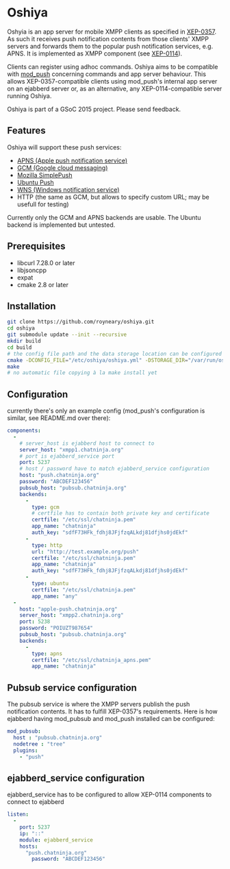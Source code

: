 # Oshiya
Oshyia is an app server for mobile XMPP clients as specified in [XEP-0357](http://xmpp.org/extensions/xep-0357.html). As such it receives push notification contents from those clients' XMPP servers and forwards them to the popular push notification services, e.g. APNS. It is implemented as XMPP component (see [XEP-0114](http://xmpp.org/extensions/xep-0114.html)).

Clients can register using adhoc commands. Oshiya aims to be compatible with [mod_push](https://github.com/royneary/mod_push) concerning commands and app server behaviour. This allows XEP-0357-compatible clients using mod_push's internal app server on an ejabberd server or, as an alternative, any XEP-0114-compatible server running Oshiya.

Oshiya is part of a GSoC 2015 project. Please send feedback.

## Features
Oshiya will support these push services:
* [APNS (Apple push notification service)](https://developer.apple.com/library/ios/documentation/NetworkingInternet/Conceptual/RemoteNotificationsPG/Chapters/ApplePushService.html)
* [GCM (Google cloud messaging)](https://developers.google.com/cloud-messaging)
* [Mozilla SimplePush](https://wiki.mozilla.org/WebAPI/SimplePush)
* [Ubuntu Push](https://developer.ubuntu.com/en/start/platform/guides/push-notifications-client-guide)
* [WNS (Windows notification service)](https://msdn.microsoft.com/en-us//library/windows/apps/hh913756.aspx)
* HTTP (the same as GCM, but allows to specify custom URL; may be usefull for testing)

Currently only the GCM and APNS backends are usable. The Ubuntu backend is implemented but untested.

## Prerequisites
* libcurl 7.28.0 or later
* libjsoncpp
* expat
* cmake 2.8 or later

## Installation
```bash
git clone https://github.com/royneary/oshiya.git
cd oshiya
git submodule update --init --recursive
mkdir build
cd build
# the config file path and the data storage location can be configured using cmake options
cmake -DCONFIG_FILE="/etc/oshiya/oshiya.yml" -DSTORAGE_DIR="/var/run/oshiya/" ..
make
# no automatic file copying à la make install yet
```

## Configuration
currently there's only an example config (mod_push's configuration is similar, see README.md over there):
```yaml
components:
  -
    # server_host is ejabberd host to connect to
    server_host: "xmpp1.chatninja.org"
    # port is ejabberd_service port
    port: 5237
    # host / password have to match ejabberd_service configuration
    host: "push.chatninja.org"
    password: "ABCDEF123456"
    pubsub_host: "pubsub.chatninja.org"
    backends:
      -
        type: gcm
        # certfile has to contain both private key and certificate
        certfile: "/etc/ssl/chatninja.pem"
        app_name: "chatninja"
        auth_key: "sdfF73HFk_fdhj8JFjfzqALkdj81dfjhs0jdEkf"
      -
        type: http
        url: "http://test.example.org/push"
        certfile: "/etc/ssl/chatninja.pem"
        app_name: "chatninja"
        auth_key: "sdfF73HFk_fdhj8JFjfzqALkdj81dfjhs0jdEkf"
      -
        type: ubuntu
        certfile: "/etc/ssl/chatninja.pem"
        app_name: "any"
  -
    host: "apple-push.chatninja.org"
    server_host: "xmpp2.chatninja.org"
    port: 5238
    password: "POIUZT987654"
    pubsub_host: "pubsub.chatninja.org"
    backends:
      -
        type: apns
        certfile: "/etc/ssl/chatninja_apns.pem"
        app_name: "chatninja"
```

## Pubsub service configuration
The pubsub service is where the XMPP servers publish the push notification contents. It has to fulfill XEP-0357's requirements. Here is how ejabberd having mod_pubsub and mod_push installed can be configured:
```yaml
mod_pubsub:
  host : "pubsub.chatninja.org"
  nodetree : "tree"
  plugins:
    - "push"
```

## ejabberd_service configuration
ejabberd_service has to be configured to allow XEP-0114 components to connect to ejabberd
```yaml
listen:
  -
    port: 5237
    ip: "::"
    module: ejabberd_service
    hosts:
      "push.chatninja.org"
        password: "ABCDEF123456"
```

